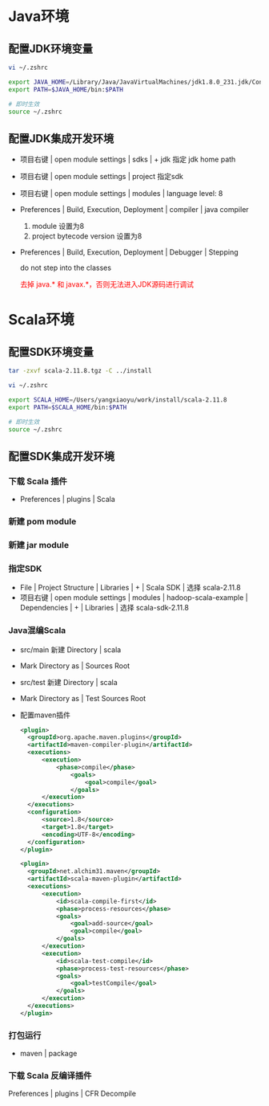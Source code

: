 # Java环境

## 配置JDK环境变量

```bash
vi ~/.zshrc

export JAVA_HOME=/Library/Java/JavaVirtualMachines/jdk1.8.0_231.jdk/Contents/Home
export PATH=$JAVA_HOME/bin:$PATH

# 即时生效
source ~/.zshrc
```



## 配置JDK集成开发环境

- 项目右键 |  open module settings | sdks | + jdk 指定 jdk home path

- 项目右键 |  open module settings | project 指定sdk

- 项目右键 |  open module settings | modules | language level: 8

- Preferences | Build, Execution, Deployment | compiler | java compiler
  1. module 设置为8
  2. project bytecode version 设置为8

- Preferences | Build, Execution, Deployment | Debugger | Stepping

  do not step into the classes

  <font color=red>去掉 java.* 和 javax.*，否则无法进入JDK源码进行调试</font>



# Scala环境

## 配置SDK环境变量

```bash
tar -zxvf scala-2.11.8.tgz -C ../install

vi ~/.zshrc

export SCALA_HOME=/Users/yangxiaoyu/work/install/scala-2.11.8
export PATH=$SCALA_HOME/bin:$PATH

# 即时生效
source ~/.zshrc
```



## 配置SDK集成开发环境

### 下载 Scala 插件

- Preferences | plugins | Scala



### 新建 pom module



### 新建 jar module



### 指定SDK

- File | Project Structure | Libraries | + | Scala SDK | 选择 scala-2.11.8
- 项目右键 |  open module settings | modules | hadoop-scala-example | Dependencies | + | Libraries | 选择 scala-sdk-2.11.8



### Java混编Scala

- src/main 新建 Directory | scala
  
- Mark Directory as | Sources Root
  
- src/test 新建 Directory | scala
  
- Mark Directory as | Test Sources Root
  
- 配置maven插件

  ```xml
  <plugin>
  	<groupId>org.apache.maven.plugins</groupId>
  	<artifactId>maven-compiler-plugin</artifactId>
  	<executions>
  		<execution>
  			<phase>compile</phase>
  				<goals>
  					<goal>compile</goal>
  				</goals>
  		</execution>
  	</executions>
  	<configuration>
  		<source>1.8</source>
  		<target>1.8</target>
  		<encoding>UTF-8</encoding>
  	</configuration>
  </plugin>
  
  <plugin>
  	<groupId>net.alchim31.maven</groupId>
  	<artifactId>scala-maven-plugin</artifactId>
  	<executions>
  		<execution>
  			<id>scala-compile-first</id>
  			<phase>process-resources</phase>
  			<goals>
  				<goal>add-source</goal>
  				<goal>compile</goal>
  			</goals>
  		</execution>
  		<execution>
  			<id>scala-test-compile</id>
  			<phase>process-test-resources</phase>
  			<goals>
  				<goal>testCompile</goal>
  			</goals>
  		</execution>
  	</executions>
  </plugin>
  ```

  

### 打包运行

- maven | package



### 下载 Scala 反编译插件

Preferences | plugins | CFR Decompile